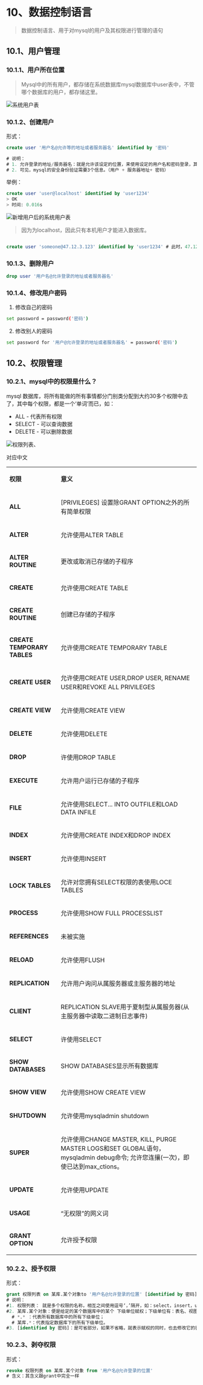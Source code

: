 # 10、数据控制语言
> 数据控制语言、用于对mysql的用户及其权限进行管理的语句
## 10.1、用户管理
### 10.1.1、用户所在位置
> Mysql中的所有用户，都存储在系统数据库mysql数据库中user表中，不管哪个数据库的用户，都存储这里。

<img :src="$withBase('/images/mysql/mysql系统用户表.png')" alt="系统用户表">

### 10.1.2、创建用户
形式：
```sql
create user '用户名@允许等的地址或者服务器名' identified by '密码'

# 说明：
# 1. 允许登录的地址/服务器名：就是允许该设定的位置，来使用设定的用户名和密码登录，其他位置不行
# 2. 可见，mysql的安全身份验证需要3个信息。（用户 + 服务器地址+ 密码）
```

举例：
```sql
create user 'user@localhost' identified by 'user1234'
> OK
> 时间: 0.016s
```

<img :src="$withBase('/images/mysql/mysql系统用户表-新增用户.png')" alt="新增用户后的系统用户表">

> 因为为localhost，因此只有本机用户才能进入数据库。

```sql

create user 'someone@47.12.3.123' identified by 'user1234' # 此时，47.12.3.123 ip的用户登录该数据库时就是可以这样来：mysql -h 112.123.21.21（假装是数据库所在的ip） -u someone -p 密码  就可以安全登录了。

```

### 10.1.3、删除用户
```sql
drop user '用户名@允许登录的地址或者服务器名'
```

### 10.1.4、修改用户密码
1.	修改自己的密码
```bash
set password = password('密码')
```

2.	修改别人的密码
```bash
set password for '用户@允许登录的地址或者服务器名' = password('密码')
```

## 10.2、权限管理
### 10.2.1、mysql中的权限是什么？
mysql 数据库，将所有能做的所有事情都分门别类分配到大约30多个权限中去了，其中每个权限，都是一个‘单词’而已，如：
  * ALL - 代表所有权限 
  * SELECT - 可以查询数据
  * DELETE - 可以删除数据

<img :src="$withBase('/images/mysql/mysql权限列表.png')" alt="权限列表">、

对应中文
  <table>
    <tbody>
      <tr>
        <td width="151"><p><strong>权限&nbsp;&nbsp; </strong></p></td>
        <td width="888"><p><strong>意义</strong></p></td>
      </tr>
      <tr>
        <td width="151"><p><strong>ALL </strong></p></td>
        <td width="888"><p>[PRIVILEGES] 设置除GRANT OPTION之外的所有简单权限</p></td>
      </tr>
      <tr>
        <td width="151"><p><strong>ALTER </strong></p></td>
        <td width="888"><p>允许使用ALTER TABLE</p></td>
      </tr>
      <tr>
        <td width="151"><p><strong>ALTER ROUTINE</strong></p></td>
        <td width="888"><p>更改或取消已存储的子程序</p></td>
      </tr>
      <tr>
        <td width="151"><p><strong>CREATE</strong></p></td>
        <td width="888"><p>允许使用CREATE TABLE</p></td>
      </tr>
      <tr>
        <td width="151"><p><strong>CREATE ROUTINE</strong></p></td>
        <td width="888"><p>创建已存储的子程序</p></td>
      </tr>
      <tr>
        <td width="151"><p><strong>CREATE TEMPORARY TABLES</strong></p></td>
        <td width="888"><p>允许使用CREATE TEMPORARY TABLE</p></td>
      </tr>
      <tr>
        <td width="151"><p><strong>CREATE USER</strong></p></td>
        <td width="888"><p>允许使用CREATE USER,DROP USER, RENAME USER和REVOKE ALL PRIVILEGES</p></td>
      </tr>
      <tr>
        <td width="151"><p><strong>CREATE VIEW</strong></p></td>
        <td width="888"><p>允许使用CREATE VIEW</p></td>
      </tr>
      <tr>
        <td width="151"><p><strong>DELETE</strong></p></td>
        <td width="888"><p>允许使用DELETE</p></td>
      </tr>
      <tr>
        <td width="151"><p><strong>DROP</strong></p></td>
        <td width="888"><p>许使用DROP TABLE</p></td>
      </tr>
      <tr>
        <td width="151"><p><strong>EXECUTE</strong></p></td>
        <td width="888"><p>允许用户运行已存储的子程序</p></td>
      </tr>
      <tr>
        <td width="151"><p><strong>FILE</strong></p></td>
        <td width="888"><p>允许使用SELECT... INTO OUTFILE和LOAD DATA INFILE</p></td>
      </tr>
      <tr>
        <td width="151"><p><strong>INDEX</strong></p></td>
        <td width="888"><p>允许使用CREATE INDEX和DROP INDEX</p></td>
      </tr>
      <tr>
        <td width="151"><p><strong>INSERT</strong></p></td>
        <td width="888"><p>允许使用INSERT</p></td>
      </tr>
      <tr>
        <td width="151"><p><strong>LOCK TABLES</strong></p></td>
        <td width="888"><p>允许对您拥有SELECT权限的表使用LOCE TABLES</p></td>
      </tr>
      <tr>
        <td width="151"><p><strong>PROCESS</strong></p></td>
        <td width="888"><p>允许使用SHOW FULL PROCESSLIST</p></td>
      </tr>
      <tr>
        <td width="151"><p><strong>REFERENCES</strong></p></td>
        <td width="888"><p>未被实施</p></td>
      </tr>
      <tr>
        <td width="151"><p><strong>RELOAD</strong></p></td>
        <td width="888"><p>允许使用FLUSH</p></td>
      </tr>
      <tr>
        <td width="151"><p><strong>REPLICATION</strong></p></td>
        <td width="888"><p>允许用户询问从属服务器或主服务器的地址</p></td>
      </tr>
      <tr>
        <td width="151"><p><strong>CLIENT</strong></p></td>
        <td width="888"><p>REPLICATION SLAVE用于夏制型从属服务器(从主服务器中读取二进制日志事件)</p></td>
      </tr>
      <tr>
        <td width="151"><p><strong>SELECT</strong></p></td>
        <td width="888"><p>许使用SELECT</p></td>
      </tr>
      <tr>
        <td width="151"><p><strong>SHOW DATABASES</strong></p></td>
        <td width="888"><p>SHOW DATABASES显示所有数据库</p></td>
      </tr>
      <tr>
        <td width="151"><p><strong>SHOW VIEW</strong></p></td>
        <td width="888"><p>允许使用SHOW CREATE VIEW</p></td>
      </tr>
      <tr>
        <td width="151"><p><strong>SHUTDOWN</strong></p></td>
        <td width="888"><p>允许使用mysqladmin shutdown</p></td>
      </tr>
      <tr>
        <td width="151"><p><strong>SUPER</strong></p></td>
        <td width="888"><p>允许使用CHANGE MASTER, KILL, PURGE MASTER LOGS和SET GLOBAL语句，mysqladmin debug命令; 允许您连攘(一次)，即使已达到max_ctions。</p>
        </td>
      </tr>
      <tr>
        <td width="151"><p><strong>UPDATE</strong></p></td>
        <td width="888"><p>允许使用UPDATE</p></td>
      </tr>
      <tr>
        <td width="151"><p><strong>USAGE</strong></p></td>
        <td width="888"><p>&ldquo;无权限&rdquo;的网义词</p></td>
      </tr>
      <tr>
        <td width="151"><p><strong>GRANT OPTION</strong></p></td>
        <td width="888"><p>允许授予权限</p></td>
      </tr>
    </tbody>
  </table>

### 10.2.2、授予权限
形式：
```sql
grant 权限列表 on 某库.某个对象to '用户名@允许登录的位置' [identified by 密码]
# 说明：
#1. 权限列表： 就是多个权限的名称，相互之间使用逗号‘，’隔开，如：select，insert，update等，也可以直接写all
#2. 某库.某个对象：便是给定的某个数据库中的某个 下级单位赋权；下级单位有：表名、视图名、存储过程名、存储函数名，其中有2个特殊的语法：
  # *.* ：代表所有数据库中的所有下级单位；
  # 某库.*：代表指定数据库下的所有下级单位。
#3. [identified by 密码]：是可省部分，如果不省略，就表示赋权的同时，也去修改它的密码，但如果该用户不存在（就是to 后面的用户不存在），此时就是创建一个新用户，并此时就必须设置其密码了。
```
### 10.2.3、剥夺权限
形式：
```sql
revoke 权限列表 on 某库.某个对象 from '用户名@允许登录的位置'
# 含义：其含义跟grant中完全一样
```

